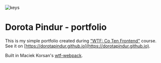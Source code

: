 ![keys](https://dorotapindur.github.io/portfolio-og.png)

# Dorota Pindur - portfolio 

This is my simple portfolio created during ["WTF: Co Ten Frontend"](https://cotenfrontend.pl) course. See it on [https://dorotapindur.github.io](https://dorotapindur.github.io).

Built in Maciek Korsan's [wtf-webpack](https://github.com/maciejkorsan/wtf-webpack-starter).

